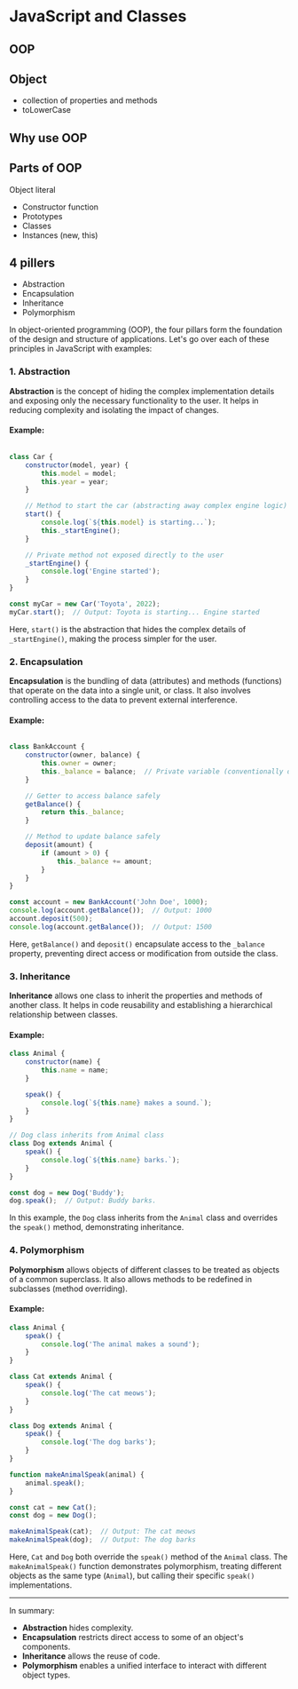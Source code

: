 
# JavaScript and Classes


## OOP


## Object
- collection of properties and methods
- toLowerCase

## Why use OOP

## Parts of OOP
Object literal

- Constructor function
- Prototypes
- Classes
- Instances (new, this)

## 4 pillers

- Abstraction
- Encapsulation
- Inheritance
- Polymorphism


In object-oriented programming (OOP), the four pillars form the foundation of the design and structure of applications. Let's go over each of these principles in JavaScript with examples:

### 1. Abstraction

**Abstraction** is the concept of hiding the complex implementation details and exposing only the necessary functionality to the user. It helps in reducing complexity and isolating the impact of changes.

#### Example:

```javascript

class Car {
    constructor(model, year) {
        this.model = model;
        this.year = year;
    }

    // Method to start the car (abstracting away complex engine logic)
    start() {
        console.log(`${this.model} is starting...`);
        this._startEngine();
    }

    // Private method not exposed directly to the user
    _startEngine() {
        console.log('Engine started');
    }
}

const myCar = new Car('Toyota', 2022);
myCar.start();  // Output: Toyota is starting... Engine started

```

Here, `start()` is the abstraction that hides the complex details of `_startEngine()`, making the process simpler for the user.

### 2. **Encapsulation**

**Encapsulation** is the bundling of data (attributes) and methods (functions) that operate on the data into a single unit, or class. It also involves controlling access to the data to prevent external interference.

#### Example:

```javascript

class BankAccount {
    constructor(owner, balance) {
        this.owner = owner;
        this._balance = balance;  // Private variable (conventionally denoted by `_`)
    }

    // Getter to access balance safely
    getBalance() {
        return this._balance;
    }

    // Method to update balance safely
    deposit(amount) {
        if (amount > 0) {
            this._balance += amount;
        }
    }
}

const account = new BankAccount('John Doe', 1000);
console.log(account.getBalance());  // Output: 1000
account.deposit(500);
console.log(account.getBalance());  // Output: 1500

```

Here, `getBalance()` and `deposit()` encapsulate access to the `_balance` property, preventing direct access or modification from outside the class.

### 3. **Inheritance**

**Inheritance** allows one class to inherit the properties and methods of another class. It helps in code reusability and establishing a hierarchical relationship between classes.

#### Example:

```javascript
class Animal {
    constructor(name) {
        this.name = name;
    }

    speak() {
        console.log(`${this.name} makes a sound.`);
    }
}

// Dog class inherits from Animal class
class Dog extends Animal {
    speak() {
        console.log(`${this.name} barks.`);
    }
}

const dog = new Dog('Buddy');
dog.speak();  // Output: Buddy barks.
```

In this example, the `Dog` class inherits from the `Animal` class and overrides the `speak()` method, demonstrating inheritance.

### 4. **Polymorphism**

**Polymorphism** allows objects of different classes to be treated as objects of a common superclass. It also allows methods to be redefined in subclasses (method overriding).

#### Example:

```javascript
class Animal {
    speak() {
        console.log('The animal makes a sound');
    }
}

class Cat extends Animal {
    speak() {
        console.log('The cat meows');
    }
}

class Dog extends Animal {
    speak() {
        console.log('The dog barks');
    }
}

function makeAnimalSpeak(animal) {
    animal.speak();
}

const cat = new Cat();
const dog = new Dog();

makeAnimalSpeak(cat);  // Output: The cat meows
makeAnimalSpeak(dog);  // Output: The dog barks
```

Here, `Cat` and `Dog` both override the `speak()` method of the `Animal` class. The `makeAnimalSpeak()` function demonstrates polymorphism, treating different objects as the same type (`Animal`), but calling their specific `speak()` implementations.

---

In summary:
- **Abstraction** hides complexity.
- **Encapsulation** restricts direct access to some of an object's components.
- **Inheritance** allows the reuse of code.
- **Polymorphism** enables a unified interface to interact with different object types.